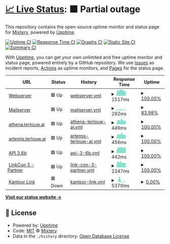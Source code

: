 # [📈 Live Status](https://status.terlouw.ai): <!--live status--> **🟧 Partial outage**

This repository contains the open-source uptime monitor and status page for [Mixtery](https://status.terlouw.ai), powered by [Upptime](https://github.com/upptime/upptime).

[![Uptime CI](https://github.com/Mixtery/mixtery.github.io/workflows/Uptime%20CI/badge.svg)](https://github.com/Mixtery/mixtery.github.io/actions?query=workflow%3A%22Uptime+CI%22)
[![Response Time CI](https://github.com/Mixtery/mixtery.github.io/workflows/Response%20Time%20CI/badge.svg)](https://github.com/Mixtery/mixtery.github.io/actions?query=workflow%3A%22Response+Time+CI%22)
[![Graphs CI](https://github.com/Mixtery/mixtery.github.io/workflows/Graphs%20CI/badge.svg)](https://github.com/Mixtery/mixtery.github.io/actions?query=workflow%3A%22Graphs+CI%22)
[![Static Site CI](https://github.com/Mixtery/mixtery.github.io/workflows/Static%20Site%20CI/badge.svg)](https://github.com/Mixtery/mixtery.github.io/actions?query=workflow%3A%22Static+Site+CI%22)
[![Summary CI](https://github.com/Mixtery/mixtery.github.io/workflows/Summary%20CI/badge.svg)](https://github.com/Mixtery/mixtery.github.io/actions?query=workflow%3A%22Summary+CI%22)

With [Upptime](https://upptime.js.org), you can get your own unlimited and free uptime monitor and status page, powered entirely by a GitHub repository. We use [Issues](https://github.com/Mixtery/mixtery.github.io/issues) as incident reports, [Actions](https://github.com/Mixtery/mixtery.github.io/actions) as uptime monitors, and [Pages](https://status.terlouw.ai) for the status page.

<!--start: status pages-->
<!-- This summary is generated by Upptime (https://github.com/upptime/upptime) -->
<!-- Do not edit this manually, your changes will be overwritten -->
<!-- prettier-ignore -->
| URL | Status | History | Response Time | Uptime |
| --- | ------ | ------- | ------------- | ------ |
| <img alt="" src="https://icons.duckduckgo.com/ip3/terlouw.ai.ico" height="13"> [Webserver](https://terlouw.ai) | 🟩 Up | [webserver.yml](https://github.com/Mixtery/mixtery.github.io/commits/HEAD/history/webserver.yml) | <details><summary><img alt="Response time graph" src="./graphs/webserver/response-time-week.png" height="20"> 1517ms</summary><br><a href="https://status.terlouw.ai/history/webserver"><img alt="Response time 1352" src="https://img.shields.io/endpoint?url=https%3A%2F%2Fraw.githubusercontent.com%2FMixtery%2Fmixtery.github.io%2FHEAD%2Fapi%2Fwebserver%2Fresponse-time.json"></a><br><a href="https://status.terlouw.ai/history/webserver"><img alt="24-hour response time 1279" src="https://img.shields.io/endpoint?url=https%3A%2F%2Fraw.githubusercontent.com%2FMixtery%2Fmixtery.github.io%2FHEAD%2Fapi%2Fwebserver%2Fresponse-time-day.json"></a><br><a href="https://status.terlouw.ai/history/webserver"><img alt="7-day response time 1517" src="https://img.shields.io/endpoint?url=https%3A%2F%2Fraw.githubusercontent.com%2FMixtery%2Fmixtery.github.io%2FHEAD%2Fapi%2Fwebserver%2Fresponse-time-week.json"></a><br><a href="https://status.terlouw.ai/history/webserver"><img alt="30-day response time 1873" src="https://img.shields.io/endpoint?url=https%3A%2F%2Fraw.githubusercontent.com%2FMixtery%2Fmixtery.github.io%2FHEAD%2Fapi%2Fwebserver%2Fresponse-time-month.json"></a><br><a href="https://status.terlouw.ai/history/webserver"><img alt="1-year response time 1532" src="https://img.shields.io/endpoint?url=https%3A%2F%2Fraw.githubusercontent.com%2FMixtery%2Fmixtery.github.io%2FHEAD%2Fapi%2Fwebserver%2Fresponse-time-year.json"></a></details> | <details><summary><a href="https://status.terlouw.ai/history/webserver">100.00%</a></summary><a href="https://status.terlouw.ai/history/webserver"><img alt="All-time uptime 83.47%" src="https://img.shields.io/endpoint?url=https%3A%2F%2Fraw.githubusercontent.com%2FMixtery%2Fmixtery.github.io%2FHEAD%2Fapi%2Fwebserver%2Fuptime.json"></a><br><a href="https://status.terlouw.ai/history/webserver"><img alt="24-hour uptime 100.00%" src="https://img.shields.io/endpoint?url=https%3A%2F%2Fraw.githubusercontent.com%2FMixtery%2Fmixtery.github.io%2FHEAD%2Fapi%2Fwebserver%2Fuptime-day.json"></a><br><a href="https://status.terlouw.ai/history/webserver"><img alt="7-day uptime 100.00%" src="https://img.shields.io/endpoint?url=https%3A%2F%2Fraw.githubusercontent.com%2FMixtery%2Fmixtery.github.io%2FHEAD%2Fapi%2Fwebserver%2Fuptime-week.json"></a><br><a href="https://status.terlouw.ai/history/webserver"><img alt="30-day uptime 99.94%" src="https://img.shields.io/endpoint?url=https%3A%2F%2Fraw.githubusercontent.com%2FMixtery%2Fmixtery.github.io%2FHEAD%2Fapi%2Fwebserver%2Fuptime-month.json"></a><br><a href="https://status.terlouw.ai/history/webserver"><img alt="1-year uptime 81.52%" src="https://img.shields.io/endpoint?url=https%3A%2F%2Fraw.githubusercontent.com%2FMixtery%2Fmixtery.github.io%2FHEAD%2Fapi%2Fwebserver%2Fuptime-year.json"></a></details>
| <img alt="" src="https://icons.duckduckgo.com/ip3/outlook.office.com.ico" height="13"> [Mailserver](https://outlook.office.com) | 🟩 Up | [mailserver.yml](https://github.com/Mixtery/mixtery.github.io/commits/HEAD/history/mailserver.yml) | <details><summary><img alt="Response time graph" src="./graphs/mailserver/response-time-week.png" height="20"> 292ms</summary><br><a href="https://status.terlouw.ai/history/mailserver"><img alt="Response time 273" src="https://img.shields.io/endpoint?url=https%3A%2F%2Fraw.githubusercontent.com%2FMixtery%2Fmixtery.github.io%2FHEAD%2Fapi%2Fmailserver%2Fresponse-time.json"></a><br><a href="https://status.terlouw.ai/history/mailserver"><img alt="24-hour response time 244" src="https://img.shields.io/endpoint?url=https%3A%2F%2Fraw.githubusercontent.com%2FMixtery%2Fmixtery.github.io%2FHEAD%2Fapi%2Fmailserver%2Fresponse-time-day.json"></a><br><a href="https://status.terlouw.ai/history/mailserver"><img alt="7-day response time 292" src="https://img.shields.io/endpoint?url=https%3A%2F%2Fraw.githubusercontent.com%2FMixtery%2Fmixtery.github.io%2FHEAD%2Fapi%2Fmailserver%2Fresponse-time-week.json"></a><br><a href="https://status.terlouw.ai/history/mailserver"><img alt="30-day response time 318" src="https://img.shields.io/endpoint?url=https%3A%2F%2Fraw.githubusercontent.com%2FMixtery%2Fmixtery.github.io%2FHEAD%2Fapi%2Fmailserver%2Fresponse-time-month.json"></a><br><a href="https://status.terlouw.ai/history/mailserver"><img alt="1-year response time 272" src="https://img.shields.io/endpoint?url=https%3A%2F%2Fraw.githubusercontent.com%2FMixtery%2Fmixtery.github.io%2FHEAD%2Fapi%2Fmailserver%2Fresponse-time-year.json"></a></details> | <details><summary><a href="https://status.terlouw.ai/history/mailserver">83.98%</a></summary><a href="https://status.terlouw.ai/history/mailserver"><img alt="All-time uptime 99.68%" src="https://img.shields.io/endpoint?url=https%3A%2F%2Fraw.githubusercontent.com%2FMixtery%2Fmixtery.github.io%2FHEAD%2Fapi%2Fmailserver%2Fuptime.json"></a><br><a href="https://status.terlouw.ai/history/mailserver"><img alt="24-hour uptime 89.66%" src="https://img.shields.io/endpoint?url=https%3A%2F%2Fraw.githubusercontent.com%2FMixtery%2Fmixtery.github.io%2FHEAD%2Fapi%2Fmailserver%2Fuptime-day.json"></a><br><a href="https://status.terlouw.ai/history/mailserver"><img alt="7-day uptime 83.98%" src="https://img.shields.io/endpoint?url=https%3A%2F%2Fraw.githubusercontent.com%2FMixtery%2Fmixtery.github.io%2FHEAD%2Fapi%2Fmailserver%2Fuptime-week.json"></a><br><a href="https://status.terlouw.ai/history/mailserver"><img alt="30-day uptime 92.80%" src="https://img.shields.io/endpoint?url=https%3A%2F%2Fraw.githubusercontent.com%2FMixtery%2Fmixtery.github.io%2FHEAD%2Fapi%2Fmailserver%2Fuptime-month.json"></a><br><a href="https://status.terlouw.ai/history/mailserver"><img alt="1-year uptime 99.40%" src="https://img.shields.io/endpoint?url=https%3A%2F%2Fraw.githubusercontent.com%2FMixtery%2Fmixtery.github.io%2FHEAD%2Fapi%2Fmailserver%2Fuptime-year.json"></a></details>
| <img alt="" src="https://icons.duckduckgo.com/ip3/athena.terlouw.ai.ico" height="13"> [athena.terlouw.ai](https://athena.terlouw.ai) | 🟩 Up | [athena-terlouw-ai.yml](https://github.com/Mixtery/mixtery.github.io/commits/HEAD/history/athena-terlouw-ai.yml) | <details><summary><img alt="Response time graph" src="./graphs/athena-terlouw-ai/response-time-week.png" height="20"> 449ms</summary><br><a href="https://status.terlouw.ai/history/athena-terlouw-ai"><img alt="Response time 442" src="https://img.shields.io/endpoint?url=https%3A%2F%2Fraw.githubusercontent.com%2FMixtery%2Fmixtery.github.io%2FHEAD%2Fapi%2Fathena-terlouw-ai%2Fresponse-time.json"></a><br><a href="https://status.terlouw.ai/history/athena-terlouw-ai"><img alt="24-hour response time 392" src="https://img.shields.io/endpoint?url=https%3A%2F%2Fraw.githubusercontent.com%2FMixtery%2Fmixtery.github.io%2FHEAD%2Fapi%2Fathena-terlouw-ai%2Fresponse-time-day.json"></a><br><a href="https://status.terlouw.ai/history/athena-terlouw-ai"><img alt="7-day response time 449" src="https://img.shields.io/endpoint?url=https%3A%2F%2Fraw.githubusercontent.com%2FMixtery%2Fmixtery.github.io%2FHEAD%2Fapi%2Fathena-terlouw-ai%2Fresponse-time-week.json"></a><br><a href="https://status.terlouw.ai/history/athena-terlouw-ai"><img alt="30-day response time 502" src="https://img.shields.io/endpoint?url=https%3A%2F%2Fraw.githubusercontent.com%2FMixtery%2Fmixtery.github.io%2FHEAD%2Fapi%2Fathena-terlouw-ai%2Fresponse-time-month.json"></a><br><a href="https://status.terlouw.ai/history/athena-terlouw-ai"><img alt="1-year response time 467" src="https://img.shields.io/endpoint?url=https%3A%2F%2Fraw.githubusercontent.com%2FMixtery%2Fmixtery.github.io%2FHEAD%2Fapi%2Fathena-terlouw-ai%2Fresponse-time-year.json"></a></details> | <details><summary><a href="https://status.terlouw.ai/history/athena-terlouw-ai">100.00%</a></summary><a href="https://status.terlouw.ai/history/athena-terlouw-ai"><img alt="All-time uptime 99.99%" src="https://img.shields.io/endpoint?url=https%3A%2F%2Fraw.githubusercontent.com%2FMixtery%2Fmixtery.github.io%2FHEAD%2Fapi%2Fathena-terlouw-ai%2Fuptime.json"></a><br><a href="https://status.terlouw.ai/history/athena-terlouw-ai"><img alt="24-hour uptime 100.00%" src="https://img.shields.io/endpoint?url=https%3A%2F%2Fraw.githubusercontent.com%2FMixtery%2Fmixtery.github.io%2FHEAD%2Fapi%2Fathena-terlouw-ai%2Fuptime-day.json"></a><br><a href="https://status.terlouw.ai/history/athena-terlouw-ai"><img alt="7-day uptime 100.00%" src="https://img.shields.io/endpoint?url=https%3A%2F%2Fraw.githubusercontent.com%2FMixtery%2Fmixtery.github.io%2FHEAD%2Fapi%2Fathena-terlouw-ai%2Fuptime-week.json"></a><br><a href="https://status.terlouw.ai/history/athena-terlouw-ai"><img alt="30-day uptime 100.00%" src="https://img.shields.io/endpoint?url=https%3A%2F%2Fraw.githubusercontent.com%2FMixtery%2Fmixtery.github.io%2FHEAD%2Fapi%2Fathena-terlouw-ai%2Fuptime-month.json"></a><br><a href="https://status.terlouw.ai/history/athena-terlouw-ai"><img alt="1-year uptime 100.00%" src="https://img.shields.io/endpoint?url=https%3A%2F%2Fraw.githubusercontent.com%2FMixtery%2Fmixtery.github.io%2FHEAD%2Fapi%2Fathena-terlouw-ai%2Fuptime-year.json"></a></details>
| <img alt="" src="https://icons.duckduckgo.com/ip3/artemis.terlouw.ai.ico" height="13"> [artemis.terlouw.ai](https://artemis.terlouw.ai) | 🟩 Up | [artemis-terlouw-ai.yml](https://github.com/Mixtery/mixtery.github.io/commits/HEAD/history/artemis-terlouw-ai.yml) | <details><summary><img alt="Response time graph" src="./graphs/artemis-terlouw-ai/response-time-week.png" height="20"> 456ms</summary><br><a href="https://status.terlouw.ai/history/artemis-terlouw-ai"><img alt="Response time 427" src="https://img.shields.io/endpoint?url=https%3A%2F%2Fraw.githubusercontent.com%2FMixtery%2Fmixtery.github.io%2FHEAD%2Fapi%2Fartemis-terlouw-ai%2Fresponse-time.json"></a><br><a href="https://status.terlouw.ai/history/artemis-terlouw-ai"><img alt="24-hour response time 384" src="https://img.shields.io/endpoint?url=https%3A%2F%2Fraw.githubusercontent.com%2FMixtery%2Fmixtery.github.io%2FHEAD%2Fapi%2Fartemis-terlouw-ai%2Fresponse-time-day.json"></a><br><a href="https://status.terlouw.ai/history/artemis-terlouw-ai"><img alt="7-day response time 456" src="https://img.shields.io/endpoint?url=https%3A%2F%2Fraw.githubusercontent.com%2FMixtery%2Fmixtery.github.io%2FHEAD%2Fapi%2Fartemis-terlouw-ai%2Fresponse-time-week.json"></a><br><a href="https://status.terlouw.ai/history/artemis-terlouw-ai"><img alt="30-day response time 489" src="https://img.shields.io/endpoint?url=https%3A%2F%2Fraw.githubusercontent.com%2FMixtery%2Fmixtery.github.io%2FHEAD%2Fapi%2Fartemis-terlouw-ai%2Fresponse-time-month.json"></a><br><a href="https://status.terlouw.ai/history/artemis-terlouw-ai"><img alt="1-year response time 453" src="https://img.shields.io/endpoint?url=https%3A%2F%2Fraw.githubusercontent.com%2FMixtery%2Fmixtery.github.io%2FHEAD%2Fapi%2Fartemis-terlouw-ai%2Fresponse-time-year.json"></a></details> | <details><summary><a href="https://status.terlouw.ai/history/artemis-terlouw-ai">100.00%</a></summary><a href="https://status.terlouw.ai/history/artemis-terlouw-ai"><img alt="All-time uptime 99.99%" src="https://img.shields.io/endpoint?url=https%3A%2F%2Fraw.githubusercontent.com%2FMixtery%2Fmixtery.github.io%2FHEAD%2Fapi%2Fartemis-terlouw-ai%2Fuptime.json"></a><br><a href="https://status.terlouw.ai/history/artemis-terlouw-ai"><img alt="24-hour uptime 100.00%" src="https://img.shields.io/endpoint?url=https%3A%2F%2Fraw.githubusercontent.com%2FMixtery%2Fmixtery.github.io%2FHEAD%2Fapi%2Fartemis-terlouw-ai%2Fuptime-day.json"></a><br><a href="https://status.terlouw.ai/history/artemis-terlouw-ai"><img alt="7-day uptime 100.00%" src="https://img.shields.io/endpoint?url=https%3A%2F%2Fraw.githubusercontent.com%2FMixtery%2Fmixtery.github.io%2FHEAD%2Fapi%2Fartemis-terlouw-ai%2Fuptime-week.json"></a><br><a href="https://status.terlouw.ai/history/artemis-terlouw-ai"><img alt="30-day uptime 100.00%" src="https://img.shields.io/endpoint?url=https%3A%2F%2Fraw.githubusercontent.com%2FMixtery%2Fmixtery.github.io%2FHEAD%2Fapi%2Fartemis-terlouw-ai%2Fuptime-month.json"></a><br><a href="https://status.terlouw.ai/history/artemis-terlouw-ai"><img alt="1-year uptime 100.00%" src="https://img.shields.io/endpoint?url=https%3A%2F%2Fraw.githubusercontent.com%2FMixtery%2Fmixtery.github.io%2FHEAD%2Fapi%2Fartemis-terlouw-ai%2Fuptime-year.json"></a></details>
| <img alt="" src="https://icons.duckduckgo.com/ip3/terlouw.io.ico" height="13"> [API 3.6b](https://terlouw.io) | 🟩 Up | [api-3-6b.yml](https://github.com/Mixtery/mixtery.github.io/commits/HEAD/history/api-3-6b.yml) | <details><summary><img alt="Response time graph" src="./graphs/api-3-6b/response-time-week.png" height="20"> 442ms</summary><br><a href="https://status.terlouw.ai/history/api-3-6b"><img alt="Response time 2554" src="https://img.shields.io/endpoint?url=https%3A%2F%2Fraw.githubusercontent.com%2FMixtery%2Fmixtery.github.io%2FHEAD%2Fapi%2Fapi-3-6b%2Fresponse-time.json"></a><br><a href="https://status.terlouw.ai/history/api-3-6b"><img alt="24-hour response time 401" src="https://img.shields.io/endpoint?url=https%3A%2F%2Fraw.githubusercontent.com%2FMixtery%2Fmixtery.github.io%2FHEAD%2Fapi%2Fapi-3-6b%2Fresponse-time-day.json"></a><br><a href="https://status.terlouw.ai/history/api-3-6b"><img alt="7-day response time 442" src="https://img.shields.io/endpoint?url=https%3A%2F%2Fraw.githubusercontent.com%2FMixtery%2Fmixtery.github.io%2FHEAD%2Fapi%2Fapi-3-6b%2Fresponse-time-week.json"></a><br><a href="https://status.terlouw.ai/history/api-3-6b"><img alt="30-day response time 891" src="https://img.shields.io/endpoint?url=https%3A%2F%2Fraw.githubusercontent.com%2FMixtery%2Fmixtery.github.io%2FHEAD%2Fapi%2Fapi-3-6b%2Fresponse-time-month.json"></a><br><a href="https://status.terlouw.ai/history/api-3-6b"><img alt="1-year response time 2590" src="https://img.shields.io/endpoint?url=https%3A%2F%2Fraw.githubusercontent.com%2FMixtery%2Fmixtery.github.io%2FHEAD%2Fapi%2Fapi-3-6b%2Fresponse-time-year.json"></a></details> | <details><summary><a href="https://status.terlouw.ai/history/api-3-6b">100.00%</a></summary><a href="https://status.terlouw.ai/history/api-3-6b"><img alt="All-time uptime 99.62%" src="https://img.shields.io/endpoint?url=https%3A%2F%2Fraw.githubusercontent.com%2FMixtery%2Fmixtery.github.io%2FHEAD%2Fapi%2Fapi-3-6b%2Fuptime.json"></a><br><a href="https://status.terlouw.ai/history/api-3-6b"><img alt="24-hour uptime 100.00%" src="https://img.shields.io/endpoint?url=https%3A%2F%2Fraw.githubusercontent.com%2FMixtery%2Fmixtery.github.io%2FHEAD%2Fapi%2Fapi-3-6b%2Fuptime-day.json"></a><br><a href="https://status.terlouw.ai/history/api-3-6b"><img alt="7-day uptime 100.00%" src="https://img.shields.io/endpoint?url=https%3A%2F%2Fraw.githubusercontent.com%2FMixtery%2Fmixtery.github.io%2FHEAD%2Fapi%2Fapi-3-6b%2Fuptime-week.json"></a><br><a href="https://status.terlouw.ai/history/api-3-6b"><img alt="30-day uptime 99.94%" src="https://img.shields.io/endpoint?url=https%3A%2F%2Fraw.githubusercontent.com%2FMixtery%2Fmixtery.github.io%2FHEAD%2Fapi%2Fapi-3-6b%2Fuptime-month.json"></a><br><a href="https://status.terlouw.ai/history/api-3-6b"><img alt="1-year uptime 99.43%" src="https://img.shields.io/endpoint?url=https%3A%2F%2Fraw.githubusercontent.com%2FMixtery%2Fmixtery.github.io%2FHEAD%2Fapi%2Fapi-3-6b%2Fuptime-year.json"></a></details>
| <img alt="" src="https://icons.duckduckgo.com/ip3/terlouw.legal.ico" height="13"> [LinkCon 3 - Partner](https://terlouw.legal) | 🟩 Up | [link-con-3-partner.yml](https://github.com/Mixtery/mixtery.github.io/commits/HEAD/history/link-con-3-partner.yml) | <details><summary><img alt="Response time graph" src="./graphs/link-con-3-partner/response-time-week.png" height="20"> 2347ms</summary><br><a href="https://status.terlouw.ai/history/link-con-3-partner"><img alt="Response time 1952" src="https://img.shields.io/endpoint?url=https%3A%2F%2Fraw.githubusercontent.com%2FMixtery%2Fmixtery.github.io%2FHEAD%2Fapi%2Flink-con-3-partner%2Fresponse-time.json"></a><br><a href="https://status.terlouw.ai/history/link-con-3-partner"><img alt="24-hour response time 1956" src="https://img.shields.io/endpoint?url=https%3A%2F%2Fraw.githubusercontent.com%2FMixtery%2Fmixtery.github.io%2FHEAD%2Fapi%2Flink-con-3-partner%2Fresponse-time-day.json"></a><br><a href="https://status.terlouw.ai/history/link-con-3-partner"><img alt="7-day response time 2347" src="https://img.shields.io/endpoint?url=https%3A%2F%2Fraw.githubusercontent.com%2FMixtery%2Fmixtery.github.io%2FHEAD%2Fapi%2Flink-con-3-partner%2Fresponse-time-week.json"></a><br><a href="https://status.terlouw.ai/history/link-con-3-partner"><img alt="30-day response time 2478" src="https://img.shields.io/endpoint?url=https%3A%2F%2Fraw.githubusercontent.com%2FMixtery%2Fmixtery.github.io%2FHEAD%2Fapi%2Flink-con-3-partner%2Fresponse-time-month.json"></a><br><a href="https://status.terlouw.ai/history/link-con-3-partner"><img alt="1-year response time 2057" src="https://img.shields.io/endpoint?url=https%3A%2F%2Fraw.githubusercontent.com%2FMixtery%2Fmixtery.github.io%2FHEAD%2Fapi%2Flink-con-3-partner%2Fresponse-time-year.json"></a></details> | <details><summary><a href="https://status.terlouw.ai/history/link-con-3-partner">100.00%</a></summary><a href="https://status.terlouw.ai/history/link-con-3-partner"><img alt="All-time uptime 99.91%" src="https://img.shields.io/endpoint?url=https%3A%2F%2Fraw.githubusercontent.com%2FMixtery%2Fmixtery.github.io%2FHEAD%2Fapi%2Flink-con-3-partner%2Fuptime.json"></a><br><a href="https://status.terlouw.ai/history/link-con-3-partner"><img alt="24-hour uptime 100.00%" src="https://img.shields.io/endpoint?url=https%3A%2F%2Fraw.githubusercontent.com%2FMixtery%2Fmixtery.github.io%2FHEAD%2Fapi%2Flink-con-3-partner%2Fuptime-day.json"></a><br><a href="https://status.terlouw.ai/history/link-con-3-partner"><img alt="7-day uptime 100.00%" src="https://img.shields.io/endpoint?url=https%3A%2F%2Fraw.githubusercontent.com%2FMixtery%2Fmixtery.github.io%2FHEAD%2Fapi%2Flink-con-3-partner%2Fuptime-week.json"></a><br><a href="https://status.terlouw.ai/history/link-con-3-partner"><img alt="30-day uptime 99.94%" src="https://img.shields.io/endpoint?url=https%3A%2F%2Fraw.githubusercontent.com%2FMixtery%2Fmixtery.github.io%2FHEAD%2Fapi%2Flink-con-3-partner%2Fuptime-month.json"></a><br><a href="https://status.terlouw.ai/history/link-con-3-partner"><img alt="1-year uptime 99.96%" src="https://img.shields.io/endpoint?url=https%3A%2F%2Fraw.githubusercontent.com%2FMixtery%2Fmixtery.github.io%2FHEAD%2Fapi%2Flink-con-3-partner%2Fuptime-year.json"></a></details>
| <img alt="" src="https://icons.duckduckgo.com/ip3/office.terlouw.ai.ico" height="13"> [Kantoor Link](https://office.terlouw.ai) | 🟥 Down | [kantoor-link.yml](https://github.com/Mixtery/mixtery.github.io/commits/HEAD/history/kantoor-link.yml) | <details><summary><img alt="Response time graph" src="./graphs/kantoor-link/response-time-week.png" height="20"> 5370ms</summary><br><a href="https://status.terlouw.ai/history/kantoor-link"><img alt="Response time 904" src="https://img.shields.io/endpoint?url=https%3A%2F%2Fraw.githubusercontent.com%2FMixtery%2Fmixtery.github.io%2FHEAD%2Fapi%2Fkantoor-link%2Fresponse-time.json"></a><br><a href="https://status.terlouw.ai/history/kantoor-link"><img alt="24-hour response time 222" src="https://img.shields.io/endpoint?url=https%3A%2F%2Fraw.githubusercontent.com%2FMixtery%2Fmixtery.github.io%2FHEAD%2Fapi%2Fkantoor-link%2Fresponse-time-day.json"></a><br><a href="https://status.terlouw.ai/history/kantoor-link"><img alt="7-day response time 5370" src="https://img.shields.io/endpoint?url=https%3A%2F%2Fraw.githubusercontent.com%2FMixtery%2Fmixtery.github.io%2FHEAD%2Fapi%2Fkantoor-link%2Fresponse-time-week.json"></a><br><a href="https://status.terlouw.ai/history/kantoor-link"><img alt="30-day response time 8591" src="https://img.shields.io/endpoint?url=https%3A%2F%2Fraw.githubusercontent.com%2FMixtery%2Fmixtery.github.io%2FHEAD%2Fapi%2Fkantoor-link%2Fresponse-time-month.json"></a><br><a href="https://status.terlouw.ai/history/kantoor-link"><img alt="1-year response time 1221" src="https://img.shields.io/endpoint?url=https%3A%2F%2Fraw.githubusercontent.com%2FMixtery%2Fmixtery.github.io%2FHEAD%2Fapi%2Fkantoor-link%2Fresponse-time-year.json"></a></details> | <details><summary><a href="https://status.terlouw.ai/history/kantoor-link">0.00%</a></summary><a href="https://status.terlouw.ai/history/kantoor-link"><img alt="All-time uptime 8.86%" src="https://img.shields.io/endpoint?url=https%3A%2F%2Fraw.githubusercontent.com%2FMixtery%2Fmixtery.github.io%2FHEAD%2Fapi%2Fkantoor-link%2Fuptime.json"></a><br><a href="https://status.terlouw.ai/history/kantoor-link"><img alt="24-hour uptime 0.00%" src="https://img.shields.io/endpoint?url=https%3A%2F%2Fraw.githubusercontent.com%2FMixtery%2Fmixtery.github.io%2FHEAD%2Fapi%2Fkantoor-link%2Fuptime-day.json"></a><br><a href="https://status.terlouw.ai/history/kantoor-link"><img alt="7-day uptime 0.00%" src="https://img.shields.io/endpoint?url=https%3A%2F%2Fraw.githubusercontent.com%2FMixtery%2Fmixtery.github.io%2FHEAD%2Fapi%2Fkantoor-link%2Fuptime-week.json"></a><br><a href="https://status.terlouw.ai/history/kantoor-link"><img alt="30-day uptime 1.38%" src="https://img.shields.io/endpoint?url=https%3A%2F%2Fraw.githubusercontent.com%2FMixtery%2Fmixtery.github.io%2FHEAD%2Fapi%2Fkantoor-link%2Fuptime-month.json"></a><br><a href="https://status.terlouw.ai/history/kantoor-link"><img alt="1-year uptime 0.00%" src="https://img.shields.io/endpoint?url=https%3A%2F%2Fraw.githubusercontent.com%2FMixtery%2Fmixtery.github.io%2FHEAD%2Fapi%2Fkantoor-link%2Fuptime-year.json"></a></details>

<!--end: status pages-->

[**Visit our status website →**](https://status.terlouw.ai)

## 📄 License

- Powered by: [Upptime](https://github.com/upptime/upptime)
- Code: [MIT](./LICENSE) © [Mixtery](https://status.terlouw.ai)
- Data in the `./history` directory: [Open Database License](https://opendatacommons.org/licenses/odbl/1-0/)

